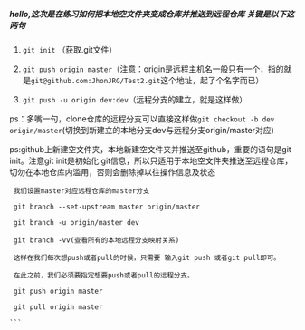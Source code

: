 ##### hello,这次是在练习如何把本地空文件夹变成仓库并推送到远程仓库 关键是以下这两句

 1. ```git init``` （获取.git文件）
 
 2. ```git push origin master```（注意：origin是远程主机名一般只有一个，指的就是```git@github.com:JhonJRG/Test2.git```这个地址，起了个名字而已）

 3. ```git push -u origin dev:dev```（远程分支的建立，就是这样做）
 
 ps：多嘴一句，clone仓库的远程分支可以直接这样做```git checkout -b dev origin/master```(切换到新建立的本地分支dev与远程分支origin/master对应)
 
  ps:github上新建空文件夹，本地新建空文件夹并推送至github，重要的语句是git init。注意git init是初始化.git信息，所以只适用于本地空文件夹推送至远程仓库，切勿在本地仓库内滥用，否则会删除掉以往操作信息及状态
  
  
 ````
  我们设置master对应远程仓库的master分支

  git branch --set-upstream master origin/master
  
  git branch -u origin/master dev
  
  git branch -vv(查看所有的本地远程分支映射关系)

  这样在我们每次想push或者pull的时候，只需要 输入git push 或者git pull即可。

  在此之前，我们必须要指定想要push或者pull的远程分支。

  git push origin master

  git pull origin master
  
```
